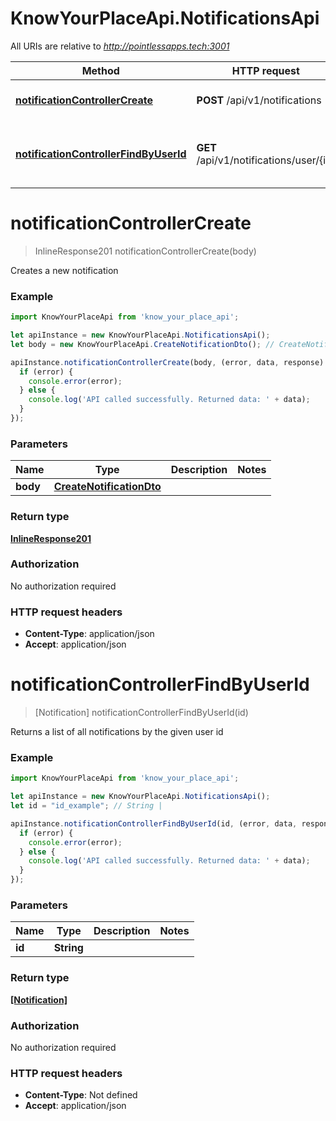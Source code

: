 # KnowYourPlaceApi.NotificationsApi

All URIs are relative to *http://pointlessapps.tech:3001*

Method | HTTP request | Description
------------- | ------------- | -------------
[**notificationControllerCreate**](NotificationsApi.md#notificationControllerCreate) | **POST** /api/v1/notifications | Creates a new notification
[**notificationControllerFindByUserId**](NotificationsApi.md#notificationControllerFindByUserId) | **GET** /api/v1/notifications/user/{id} | Returns a list of all notifications by the given user id

<a name="notificationControllerCreate"></a>
# **notificationControllerCreate**
> InlineResponse201 notificationControllerCreate(body)

Creates a new notification

### Example
```javascript
import KnowYourPlaceApi from 'know_your_place_api';

let apiInstance = new KnowYourPlaceApi.NotificationsApi();
let body = new KnowYourPlaceApi.CreateNotificationDto(); // CreateNotificationDto | 

apiInstance.notificationControllerCreate(body, (error, data, response) => {
  if (error) {
    console.error(error);
  } else {
    console.log('API called successfully. Returned data: ' + data);
  }
});
```

### Parameters

Name | Type | Description  | Notes
------------- | ------------- | ------------- | -------------
 **body** | [**CreateNotificationDto**](CreateNotificationDto.md)|  | 

### Return type

[**InlineResponse201**](InlineResponse201.md)

### Authorization

No authorization required

### HTTP request headers

 - **Content-Type**: application/json
 - **Accept**: application/json

<a name="notificationControllerFindByUserId"></a>
# **notificationControllerFindByUserId**
> [Notification] notificationControllerFindByUserId(id)

Returns a list of all notifications by the given user id

### Example
```javascript
import KnowYourPlaceApi from 'know_your_place_api';

let apiInstance = new KnowYourPlaceApi.NotificationsApi();
let id = "id_example"; // String | 

apiInstance.notificationControllerFindByUserId(id, (error, data, response) => {
  if (error) {
    console.error(error);
  } else {
    console.log('API called successfully. Returned data: ' + data);
  }
});
```

### Parameters

Name | Type | Description  | Notes
------------- | ------------- | ------------- | -------------
 **id** | **String**|  | 

### Return type

[**[Notification]**](Notification.md)

### Authorization

No authorization required

### HTTP request headers

 - **Content-Type**: Not defined
 - **Accept**: application/json

